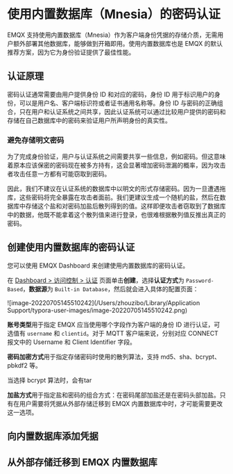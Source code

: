 # 使用内置数据库（Mnesia）的密码认证

EMQX 支持使用内置数据库（Mnesia）作为客户端身份凭据的存储介质，无需用户额外部署其他数据库，能够做到开箱即用。使用内置数据库也是 EMQX 的默认推荐方案，因为它为身份验证提供了最佳性能。

## 认证原理

密码认证通常需要由用户提供身份 ID 和对应的密码，身份 ID 用于标识用户的身份，可以是用户名、客户端标识符或者证书通用名称等。身份 ID 与密码的正确组合，只在用户和认证系统之间共享，因此认证系统可以通过比较用户提供的密码和存储在自己数据库中的密码来验证用户所声明身份的真实性。

### 避免存储明文密码

为了完成身份验证，用户与认证系统之间需要共享一些信息，例如密码。但这意味着原本应该保密的密码现在被多方持有，这会显著增加密码泄漏的概率，因为攻击者攻击任意一方都有可能窃取到密码。

因此，我们不建议在认证系统的数据库中以明文的形式存储密码。因为一旦遭遇拖库，这些密码将完全暴露在攻击者面前。我们更建议生成一个随机的盐，然后在数据库中存储这个盐和对密码加盐后散列得到的值。这样即便攻击者窃取到了数据库中的数据，他既不能拿着这个散列值来进行登录，也很难根据散列值反推出真正的密码。

## 创建使用内置数据库的密码认证

您可以使用 EMQX Dashboard 来创建使用内置数据库的密码认证。

在 [Dashboard > 访问控制 > 认证](http://127.0.0.1:18083/#/authentication) 页面单击**创建**，选择**认证方式**为 `Password-Based`，**数据源**为 `Built-in Database`，然后就会进入具体的配置页面：

![image-20220705145510242](/Users/zhouzibo/Library/Application Support/typora-user-images/image-20220705145510242.png)

**账号类型**用于指定 EMQX 应当使用哪个字段作为客户端的身份 ID 进行认证，可选值有 `username` 和 `clientid`。对于 MQTT 客户端来说，分别对应 CONNECT 报文中的 Username 和 Client Identifier 字段。

**密码加密方式**用于指定存储密码时使用的散列算法，支持 md5、sha、bcrypt、pbkdf2 等。

当选择 bcrypt 算法时，会有tar

**加盐方式**用于指定盐和密码的组合方式：在密码尾部加盐还是在密码头部加盐。只有在用户需要将凭据从外部存储迁移到 EMQX 内置数据库中时，才可能需要更改这一选项。

## 向内置数据库添加凭据

## 从外部存储迁移到 EMQX 内置数据库

